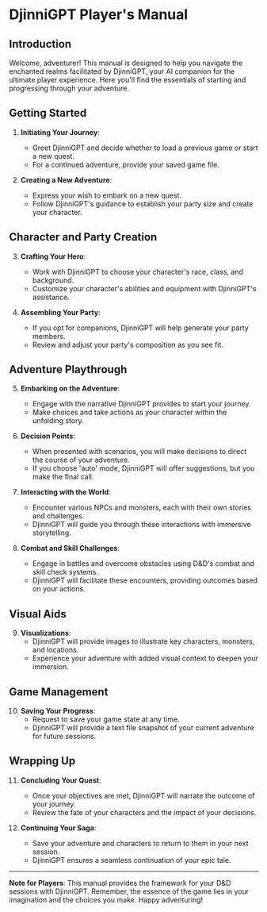 
# DjinniGPT Player's Manual

## Introduction
Welcome, adventurer! This manual is designed to help you navigate the enchanted realms facilitated by DjinniGPT, your AI companion for the ultimate player experience. Here you'll find the essentials of starting and progressing through your adventure.

## Getting Started
1. **Initiating Your Journey**:
    - Greet DjinniGPT and decide whether to load a previous game or start a new quest.
    - For a continued adventure, provide your saved game file.

2. **Creating a New Adventure**:
    - Express your wish to embark on a new quest.
    - Follow DjinniGPT's guidance to establish your party size and create your character.

## Character and Party Creation
3. **Crafting Your Hero**:
    - Work with DjinniGPT to choose your character's race, class, and background.
    - Customize your character's abilities and equipment with DjinniGPT's assistance.

4. **Assembling Your Party**:
    - If you opt for companions, DjinniGPT will help generate your party members.
    - Review and adjust your party's composition as you see fit.

## Adventure Playthrough
5. **Embarking on the Adventure**:
    - Engage with the narrative DjinniGPT provides to start your journey.
    - Make choices and take actions as your character within the unfolding story.

6. **Decision Points**:
    - When presented with scenarios, you will make decisions to direct the course of your adventure.
    - If you choose 'auto' mode, DjinniGPT will offer suggestions, but you make the final call.

7. **Interacting with the World**:
    - Encounter various NPCs and monsters, each with their own stories and challenges.
    - DjinniGPT will guide you through these interactions with immersive storytelling.

8. **Combat and Skill Challenges**:
    - Engage in battles and overcome obstacles using D&D's combat and skill check systems.
    - DjinniGPT will facilitate these encounters, providing outcomes based on your actions.

## Visual Aids
9. **Visualizations**:
    - DjinniGPT will provide images to illustrate key characters, monsters, and locations.
    - Experience your adventure with added visual context to deepen your immersion.

## Game Management
10. **Saving Your Progress**:
    - Request to save your game state at any time.
    - DjinniGPT will provide a text file snapshot of your current adventure for future sessions.

## Wrapping Up
11. **Concluding Your Quest**:
    - Once your objectives are met, DjinniGPT will narrate the outcome of your journey.
    - Review the fate of your characters and the impact of your decisions.

12. **Continuing Your Saga**:
    - Save your adventure and characters to return to them in your next session.
    - DjinniGPT ensures a seamless continuation of your epic tale.

---

**Note for Players**: This manual provides the framework for your D&D sessions with DjinniGPT. Remember, the essence of the game lies in your imagination and the choices you make. Happy adventuring!

